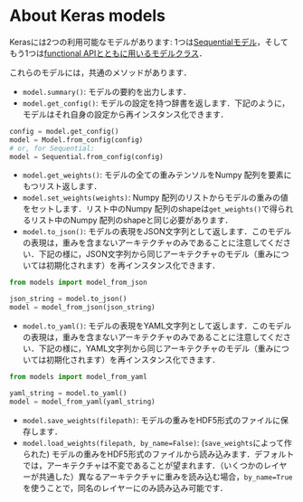 # About Keras models

Kerasには2つの利用可能なモデルがあります: 1つは[Sequentialモデル](/models/sequential)，そしてもう1つは[functional APIとともに用いるモデルクラス](/models/model)．

これらのモデルには，共通のメソッドがあります．

- `model.summary()`: モデルの要約を出力します．
- `model.get_config()`: モデルの設定を持つ辞書を返します．下記のように，モデルはそれ自身の設定から再インスタンス化できます．

```python
config = model.get_config()
model = Model.from_config(config)
# or, for Sequential:
model = Sequential.from_config(config)
```

- `model.get_weights()`: モデルの全ての重みテンソルをNumpy 配列を要素にもつリスト返します．
- `model.set_weights(weights)`: Numpy 配列のリストからモデルの重みの値をセットします．リスト中のNumpy 配列のshapeは`get_weights()`で得られるリスト中のNumpy  配列のshapeと同じ必要があります．
- `model.to_json()`: モデルの表現をJSON文字列として返します．このモデルの表現は，重みを含まないアーキテクチャのみであることに注意してください．下記の様に，JSON文字列から同じアーキテクチャのモデル（重みについては初期化されます）を再インスタンス化できます．

```python
from models import model_from_json

json_string = model.to_json()
model = model_from_json(json_string)
```

- `model.to_yaml()`: モデルの表現をYAML文字列として返します．このモデルの表現は，重みを含まないアーキテクチャのみであることに注意してください．下記の様に，YAML文字列から同じアーキテクチャのモデル（重みについては初期化されます）を再インスタンス化できます．

```python
from models import model_from_yaml

yaml_string = model.to_yaml()
model = model_from_yaml(yaml_string)
```

- `model.save_weights(filepath)`: モデルの重みをHDF5形式のファイルに保存します．
- `model.load_weights(filepath, by_name=False)`: (`save_weights`によって作られた) モデルの重みをHDF5形式のファイルから読み込みます．デフォルトでは，アーキテクチャは不変であることが望まれます．（いくつかのレイヤーが共通した）異なるアーキテクチャに重みを読み込む場合，`by_name=True`を使うことで，同名のレイヤーにのみ読み込み可能です．
